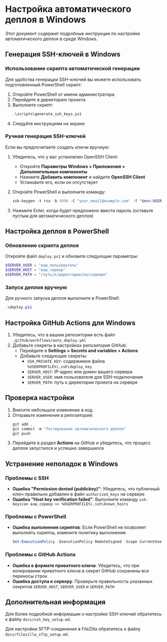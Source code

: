 # Настройка автоматического деплоя в Windows

Этот документ содержит подробные инструкции по настройке автоматического деплоя в среде Windows.

## Генерация SSH-ключей в Windows

### Использование скрипта автоматической генерации

Для удобства генерации SSH-ключей вы можете использовать подготовленный PowerShell скрипт:

1. Откройте PowerShell от имени администратора
2. Перейдите в директорию проекта
3. Выполните скрипт:
   ```powershell
   .\scripts\generate_ssh_keys.ps1
   ```
4. Следуйте инструкциям на экране

### Ручная генерация SSH-ключей

Если вы предпочитаете создать ключи вручную:

1. Убедитесь, что у вас установлен OpenSSH Client:
   - Откройте **Параметры Windows > Приложения > Дополнительные компоненты**
   - Нажмите **Добавить компонент** и найдите **OpenSSH Client**
   - Установите его, если он отсутствует

2. Откройте PowerShell и выполните команду:
   ```powershell
   ssh-keygen -t rsa -b 4096 -C "your_email@example.com" -f "$env:USERPROFILE\.ssh\deploy_key"
   ```

3. Нажмите Enter, когда будет предложено ввести пароль (оставьте пустым для автоматического деплоя)

## Настройка деплоя в PowerShell

### Обновление скрипта деплоя

Откройте файл `deploy.ps1` и обновите следующие параметры:

```powershell
$SERVER_USER = "ваш_пользователь"
$SERVER_HOST = "ваш_сервер"
$SERVER_PATH = "/путь/к/директории/на/сервере"
```

### Запуск деплоя вручную

Для ручного запуска деплоя выполните в PowerShell:

```powershell
.\deploy.ps1
```

## Настройка GitHub Actions для Windows

1. Убедитесь, что в вашем репозитории есть файл `.github/workflows/auto_deploy.yml`
2. Добавьте секреты в настройках репозитория GitHub:
   - Перейдите в **Settings > Secrets and variables > Actions**
   - Добавьте следующие секреты:
     - `SSH_PRIVATE_KEY`: содержимое файла `%USERPROFILE%\.ssh\deploy_key`
     - `SERVER_HOST`: IP-адрес или домен вашего сервера
     - `SERVER_USER`: имя пользователя для SSH-подключения
     - `SERVER_PATH`: путь к директории проекта на сервере

## Проверка настройки

1. Внесите небольшое изменение в код
2. Отправьте изменения в репозиторий:
   ```powershell
   git add .
   git commit -m "Тестирование автоматического деплоя"
   git push
   ```
3. Перейдите в раздел **Actions** на GitHub и убедитесь, что процесс деплоя запустился и успешно завершился

## Устранение неполадок в Windows

### Проблемы с SSH

- **Ошибка "Permission denied (publickey)"**: Убедитесь, что публичный ключ правильно добавлен в файл `authorized_keys` на сервере
- **Ошибка "Host key verification failed"**: Выполните команду `ssh-keyscan ваш_сервер >> %USERPROFILE%\.ssh\known_hosts`

### Проблемы с PowerShell

- **Ошибка выполнения скриптов**: Если PowerShell не позволяет выполнять скрипты, измените политику выполнения:
  ```powershell
  Set-ExecutionPolicy -ExecutionPolicy RemoteSigned -Scope CurrentUser
  ```

### Проблемы с GitHub Actions

- **Ошибка в формате приватного ключа**: Убедитесь, что при копировании приватного ключа в секрет GitHub сохранены все переносы строк
- **Ошибка доступа к серверу**: Проверьте правильность указанных секретов `SERVER_HOST`, `SERVER_USER` и `SERVER_PATH`

## Дополнительная информация

Для более подробной информации о настройке SSH-ключей обратитесь к файлу `docs/ssh_key_setup.md`.

Для настройки SFTP-соединения в FileZilla обратитесь к файлу `docs/filezilla_sftp_setup.md`.